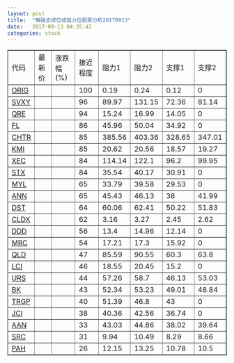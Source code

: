 ```yaml
---
layout: post
title:  "触碰支撑位或阻力位股票分析20170913"
date:   2017-09-13 04:35:42
categories: stock
---
```

<script type="text/javascript">
var stockList = []
stockList.push('gb_orig');
stockList.push('gb_svxy');
stockList.push('gb_qre');
stockList.push('gb_fl');
stockList.push('gb_chtr');
stockList.push('gb_kmi');
stockList.push('gb_xec');
stockList.push('gb_stx');
stockList.push('gb_myl');
stockList.push('gb_ann');
stockList.push('gb_dst');
stockList.push('gb_cldx');
stockList.push('gb_ddd');
stockList.push('gb_mrc');
stockList.push('gb_qld');
stockList.push('gb_lci');
stockList.push('gb_urs');
stockList.push('gb_bk');
stockList.push('gb_trgp');
stockList.push('gb_jci');
stockList.push('gb_aan');
stockList.push('gb_src');
stockList.push('gb_pah');
</script>
<table border="1">
 <tr>
 <td>代码</td>
 <td>最新价</td>
 <td>涨跌幅(%)</td>
 <td>接近程度</td>
 <td>阻力1</td>
 <td>阻力2</td>
 <td>支撑1</td>
 <td>支撑2</td>
</tr>
  <tr id="orig" class="red">
  <td><a href="http://stock.finance.sina.com.cn/usstock/quotes/ORIG.html" target="_blank">ORIG</a></td><td></td><td></td><td>100</td><td>0.19</td><td>0.24</td><td>0.12</td><td>0</td></tr>
  <tr id="svxy" class="green">
  <td><a href="http://stock.finance.sina.com.cn/usstock/quotes/SVXY.html" target="_blank">SVXY</a></td><td></td><td></td><td>96</td><td>89.97</td><td>131.15</td><td>72.36</td><td>81.14</td></tr>
  <tr id="qre" class="red">
  <td><a href="http://stock.finance.sina.com.cn/usstock/quotes/QRE.html" target="_blank">QRE</a></td><td></td><td></td><td>94</td><td>15.24</td><td>16.99</td><td>14.05</td><td>0</td></tr>
  <tr id="fl" class="green">
  <td><a href="http://stock.finance.sina.com.cn/usstock/quotes/FL.html" target="_blank">FL</a></td><td></td><td></td><td>86</td><td>45.96</td><td>50.04</td><td>34.92</td><td>0</td></tr>
  <tr id="chtr" class="red">
  <td><a href="http://stock.finance.sina.com.cn/usstock/quotes/CHTR.html" target="_blank">CHTR</a></td><td></td><td></td><td>85</td><td>385.56</td><td>403.36</td><td>328.65</td><td>347.01</td></tr>
  <tr id="kmi" class="green">
  <td><a href="http://stock.finance.sina.com.cn/usstock/quotes/KMI.html" target="_blank">KMI</a></td><td></td><td></td><td>85</td><td>20.62</td><td>20.56</td><td>18.57</td><td>19.27</td></tr>
  <tr id="xec" class="green">
  <td><a href="http://stock.finance.sina.com.cn/usstock/quotes/XEC.html" target="_blank">XEC</a></td><td></td><td></td><td>84</td><td>114.14</td><td>122.1</td><td>96.2</td><td>99.95</td></tr>
  <tr id="stx" class="green">
  <td><a href="http://stock.finance.sina.com.cn/usstock/quotes/STX.html" target="_blank">STX</a></td><td></td><td></td><td>84</td><td>35.54</td><td>40.17</td><td>30.91</td><td>0</td></tr>
  <tr id="myl" class="red">
  <td><a href="http://stock.finance.sina.com.cn/usstock/quotes/MYL.html" target="_blank">MYL</a></td><td></td><td></td><td>65</td><td>33.79</td><td>39.58</td><td>29.53</td><td>0</td></tr>
  <tr id="ann" class="red">
  <td><a href="http://stock.finance.sina.com.cn/usstock/quotes/ANN.html" target="_blank">ANN</a></td><td></td><td></td><td>65</td><td>45.43</td><td>46.13</td><td>38</td><td>41.99</td></tr>
  <tr id="dst" class="green">
  <td><a href="http://stock.finance.sina.com.cn/usstock/quotes/DST.html" target="_blank">DST</a></td><td></td><td></td><td>64</td><td>60.06</td><td>62.41</td><td>50.22</td><td>51.83</td></tr>
  <tr id="cldx" class="green">
  <td><a href="http://stock.finance.sina.com.cn/usstock/quotes/CLDX.html" target="_blank">CLDX</a></td><td></td><td></td><td>62</td><td>3.16</td><td>3.27</td><td>2.45</td><td>2.62</td></tr>
  <tr id="ddd" class="red">
  <td><a href="http://stock.finance.sina.com.cn/usstock/quotes/DDD.html" target="_blank">DDD</a></td><td></td><td></td><td>56</td><td>13.4</td><td>14.96</td><td>12.14</td><td>0</td></tr>
  <tr id="mrc" class="red">
  <td><a href="http://stock.finance.sina.com.cn/usstock/quotes/MRC.html" target="_blank">MRC</a></td><td></td><td></td><td>54</td><td>17.21</td><td>17.3</td><td>15.92</td><td>0</td></tr>
  <tr id="qld" class="green">
  <td><a href="http://stock.finance.sina.com.cn/usstock/quotes/QLD.html" target="_blank">QLD</a></td><td></td><td></td><td>47</td><td>85.59</td><td>90.55</td><td>60.3</td><td>63.8</td></tr>
  <tr id="lci" class="red">
  <td><a href="http://stock.finance.sina.com.cn/usstock/quotes/LCI.html" target="_blank">LCI</a></td><td></td><td></td><td>46</td><td>18.55</td><td>20.45</td><td>15.2</td><td>0</td></tr>
  <tr id="urs" class="green">
  <td><a href="http://stock.finance.sina.com.cn/usstock/quotes/URS.html" target="_blank">URS</a></td><td></td><td></td><td>44</td><td>57.26</td><td>58.7</td><td>46.13</td><td>53.03</td></tr>
  <tr id="bk" class="red">
  <td><a href="http://stock.finance.sina.com.cn/usstock/quotes/BK.html" target="_blank">BK</a></td><td></td><td></td><td>43</td><td>52.34</td><td>53.23</td><td>49.01</td><td>48.84</td></tr>
  <tr id="trgp" class="red">
  <td><a href="http://stock.finance.sina.com.cn/usstock/quotes/TRGP.html" target="_blank">TRGP</a></td><td></td><td></td><td>40</td><td>51.39</td><td>46.8</td><td>43</td><td>0</td></tr>
  <tr id="jci" class="red">
  <td><a href="http://stock.finance.sina.com.cn/usstock/quotes/JCI.html" target="_blank">JCI</a></td><td></td><td></td><td>38</td><td>40.36</td><td>42.56</td><td>36.74</td><td>0</td></tr>
  <tr id="aan" class="red">
  <td><a href="http://stock.finance.sina.com.cn/usstock/quotes/AAN.html" target="_blank">AAN</a></td><td></td><td></td><td>33</td><td>43.03</td><td>44.86</td><td>38.02</td><td>39.64</td></tr>
  <tr id="src" class="green">
  <td><a href="http://stock.finance.sina.com.cn/usstock/quotes/SRC.html" target="_blank">SRC</a></td><td></td><td></td><td>31</td><td>9.94</td><td>10.49</td><td>8.29</td><td>8.66</td></tr>
  <tr id="pah" class="red">
  <td><a href="http://stock.finance.sina.com.cn/usstock/quotes/PAH.html" target="_blank">PAH</a></td><td></td><td></td><td>26</td><td>12.15</td><td>13.25</td><td>10.78</td><td>10.5</td></tr>
</table>
